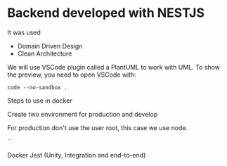 
# Backend developed with NESTJS

It was used

- Domain Driven Design
- Clean Architecture

We will use VSCode plugin called a PlantUML to work with UML.
To show the preview, you need to open VSCode with:  

`code --no-sandbox .`

Steps to use in docker

Create two environment for production and develop

For production don't use the user root, this case we use node.

``

Docker
Jest (Unity, Integration and end-to-end)
